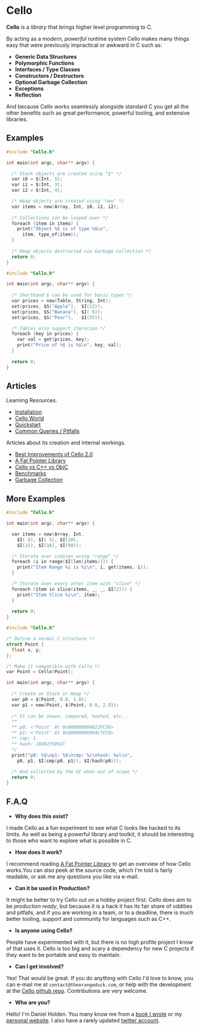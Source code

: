 Cello
=====

__Cello__ is a _library_ that brings higher level programming to C.

By acting as a _modern_, _powerful_ runtime system Cello makes many things easy 
that were previously impractical or awkward in C such as:

* __Generic Data Structures__
* __Polymorphic Functions__
* __Interfaces / Type Classes__
* __Constructors / Destructors__
* __Optional Garbage Collection__
* __Exceptions__
* __Reflection__

And because Cello works seamlessly alongside standard C you get all the other 
benefits such as great performance, powerful tooling, and extensive 
libraries.

Examples
--------

```c
#include "Cello.h"

int main(int argc, char** argv) {

  /* Stack objects are created using "$" */
  var i0 = $(Int, 5);
  var i1 = $(Int, 3);
  var i2 = $(Int, 4);

  /* Heap objects are created using "new" */
  var items = new(Array, Int, i0, i1, i2);
  
  /* Collections can be looped over */
  foreach (item in items) {
    print("Object %$ is of type %$\n",
      item, type_of(item));
  }
  
  /* Heap objects destructed via Garbage Collection */
  return 0;
}
```

```c
#include "Cello.h"

int main(int argc, char** argv) {
  
  /* Shorthand $ can be used for basic types */
  var prices = new(Table, String, Int);
  set(prices, $S("Apple"),  $I(12)); 
  set(prices, $S("Banana"), $I( 6)); 
  set(prices, $S("Pear"),   $I(55)); 

  /* Tables also support iteration */
  foreach (key in prices) {
    var val = get(prices, key);
    print("Price of %$ is %$\n", key, val);
  }
  
  return 0;
}
```

Articles
--------

Learning Resources.

* [Installation](http://libcello.org/learn/installation)
* [Cello World](http://libcello.org/learn/cello-world)
* [Quickstart](http://libcello.org/learn/quickstart)
* [Common Queries / Pitfalls](http://libcello.org/learn/queries-and-pitfalls)

Articles about its creation and internal workings.

* [Best Improvements of Cello 2.0](http://libcello.org/learn/best-improvements-of-cello-2.0)
* [A Fat Pointer Library](http://libcello.org/learn/a-fat-pointer-library)
* [Cello vs C++ vs ObjC](http://libcello.org/learn/cello-vs-cpp-vs-objc)
* [Benchmarks](http://libcello.org/learn/benchmarks)
* [Garbage Collection](http://libcello.org/learn/garbage-collection)


More Examples
-------------

```c
#include "Cello.h"

int main(int argc, char** argv) {

  var items = new(Array, Int, 
    $I( 8), $I( 5), $I(20), 
    $I(15), $I(16), $I(98));

  /* Iterate over indices using "range" */
  foreach (i in range($I(len(items)))) {
    print("Item Range %i is %i\n", i, get(items, i));
  }

  /* Iterate over every other item with "slice" */ 
  foreach (item in slice(items, _, _, $I(2))) {
    print("Item Slice %i\n", item);
  }
  
  return 0;
}
```
    
```c
#include "Cello.h"

/* Define a normal C structure */
struct Point {
  float x, y;
};

/* Make it compatible with Cello */
var Point = Cello(Point);

int main(int argc, char** argv) {
  
  /* Create on Stack or Heap */
  var p0 = $(Point, 0.0, 1.0);
  var p1 = new(Point, $(Point, 0.0, 2.0));
  
  /* It can be shown, compared, hashed, etc...
  **
  ** p0: <'Point' At 0x000000000022FC58>
  ** p1: <'Point' At 0x00000000004C7CC8>
  ** cmp: 1
  ** hash: 2849275892l
  */ 
  print("p0: %$\np1: %$\ncmp: %i\nhash: %ul\n",
    p0, p1, $I(cmp(p0, p1)), $I(hash(p0)));
  
  /* And collected by the GC when out of scope */
  return 0;
}
```

F.A.Q
-----

* __Why does this exist?__

I made Cello as a fun experiment to see what C looks like hacked to its limits. 
As well as being a powerful library and toolkit, it should be interesting to 
those who want to explore what is possible in C.

* __How does it work?__

I recommend reading 
[A Fat Pointer Library](http://libcello.org/learn/a-fat-pointer-library) to get an 
overview of how Cello works.You can also peek at the source code, which I'm 
told is fairly readable, or ask me any questions you like via e-mail.

* __Can it be used in Production?__

It might be better to try Cello out on a hobby project first. Cello does aim to 
be _production ready_, but because it is a hack it has its fair share of 
oddities and pitfalls, and if you are working in a team, or to a deadline, 
there is much better tooling, support and community for languages such as C++.

* __Is anyone using Cello?__

People have experimented with it, but there is no high profile project I know 
of that uses it. Cello is too big and scary a dependency for new C projects if 
they want to be portable and easy to maintain.

* __Can I get involved?__

Yes! That would be great. If you do anything with Cello I'd love to know, you 
can e-mail me at `contact@theorangeduck.com`, or help with the development at 
the [Cello github repo](https://github.com/orangeduck/libCello). Contributions 
are very welcome.

* __Who are you?__

Hello! I'm Daniel Holden. You many know me from a 
[book I wrote](http://www.buildyourownlisp.com/) or my 
[personal website](http://theorangeduck.com/). I also have a rarely updated 
[twitter account](https://twitter.com/anorangeduck).
